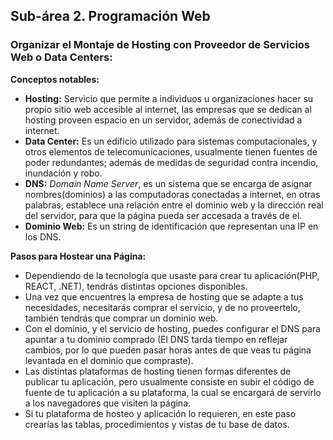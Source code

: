## Sub-área 2. Programación Web ##

### Organizar el Montaje de Hosting con Proveedor de Servicios Web o Data Centers: ###

**Conceptos notables:**
 - **Hosting:** Servicio que permite a individuos u organizaciones hacer su propio sitio web accesible al internet, las empresas que se dedican al hosting proveen espacio en un servidor, además de conectividad a internet.
 - **Data Center:** Es un edificio utilizado para sistemas computacionales, y otros elementos de telecomunicaciones, usualmente tienen fuentes de poder redundantes; además de medidas de seguridad contra incendio, inundación y robo.
 - **DNS:** _Domain Name Server_, es un sistema que se encarga de asignar nombres(dominios) a las computadoras conectadas a internet, en otras palabras, establece una relación entre el dominio web y la dirección real del servidor, para que la página pueda ser accesada a través de el.
 - **Dominio Web:** Es un string de identificación que representan una IP en los DNS.
 
 **Pasos para Hostear una Página:**
 - Dependiendo de la tecnología que usaste para crear tu aplicación(PHP, REACT, .NET), tendrás distintas opciones disponibles.
 - Una vez que encuentres la empresa de hosting que se adapte a tus necesidades, necesitarás comprar el servicio, y de no proveertelo, también tendrás que comprar un dominio web.
 - Con el dominio, y el servicio de hosting, puedes configurar el DNS para apuntar a tu dominio comprado (El DNS tarda tiempo en reflejar cambios, por lo que pueden pasar horas antes de que veas tu página levantada en el dominio que compraste).
 - Las distintas plataformas de hosting tienen formas diferentes de publicar tu aplicación, pero usualmente consiste en subir el código de fuente de tu aplicación a su plataforma, la cual se encargará de servirlo a los navegadores que visiten la página.
 - Si tu plataforma de hosteo y aplicación lo requieren, en este paso crearías las tablas, procedimientos y vistas de tu base de datos.

